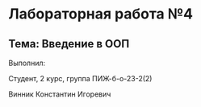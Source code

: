 # Лабораторная работа №4

## Тема: Введение в ООП

Выполнил:

Студент, 2 курс, группа ПИЖ-б-о-23-2(2)


Винник Константин Игоревич